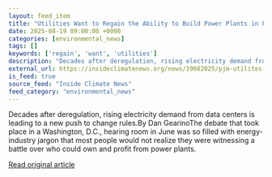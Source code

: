```yaml
---
layout: feed_item
title: "Utilities Want to Regain the Ability to Build Power Plants in PJM. Consumer Advocates Say That’s Probably a Bad Idea"
date: 2025-08-19 09:00:00 +0000
categories: [environmental_news]
tags: []
keywords: ['regain', 'want', 'utilities']
description: "Decades after deregulation, rising electricity demand from data centers is leading to a new push to change rules"
external_url: https://insideclimatenews.org/news/19082025/pjm-utilites-power-plant-deregulation/
is_feed: true
source_feed: "Inside Climate News"
feed_category: "environmental_news"
---
```


Decades after deregulation, rising electricity demand from data centers is leading to a new push to change rules.By Dan GearinoThe debate that took place in a Washington, D.C., hearing room in June was so filled with energy-industry jargon that most people would not realize they were witnessing a battle over who could own and profit from power plants.

[Read original article](https://insideclimatenews.org/news/19082025/pjm-utilites-power-plant-deregulation/)
